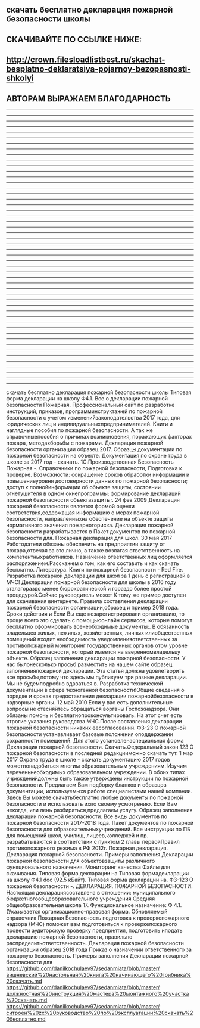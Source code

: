 скачать бесплатно декларация пожарной безопасности школы
--------------------------------------------------
СКАЧИВАЙТЕ ПО ССЫЛКЕ НИЖЕ:
--------------------------------------------------
http://crown.filesloadlistbest.ru/skachat-besplatno-deklaratsiya-pojarnoy-bezopasnosti-shkolyi
--------------------------------------------------
АВТОРАМ ВЫРАЖАЕМ БЛАГОДАРНОСТЬ
--------------------------------------------------
--------------------------------------------------
--------------------------------------------------
--------------------------------------------------
--------------------------------------------------
--------------------------------------------------
--------------------------------------------------
--------------------------------------------------
--------------------------------------------------
--------------------------------------------------
--------------------------------------------------
--------------------------------------------------
--------------------------------------------------
--------------------------------------------------
--------------------------------------------------
--------------------------------------------------
--------------------------------------------------
--------------------------------------------------
--------------------------------------------------
--------------------------------------------------
--------------------------------------------------
--------------------------------------------------
--------------------------------------------------
--------------------------------------------------
--------------------------------------------------
--------------------------------------------------
--------------------------------------------------
--------------------------------------------------
--------------------------------------------------
--------------------------------------------------
--------------------------------------------------
--------------------------------------------------
--------------------------------------------------
--------------------------------------------------
--------------------------------------------------
--------------------------------------------------
--------------------------------------------------
--------------------------------------------------
--------------------------------------------------
--------------------------------------------------
--------------------------------------------------
--------------------------------------------------
--------------------------------------------------
--------------------------------------------------
--------------------------------------------------
--------------------------------------------------
--------------------------------------------------
--------------------------------------------------
--------------------------------------------------
--------------------------------------------------
--------------------------------------------------
скачать бесплатно декларация пожарной безопасности школы Типовая форма декларации на школу Ф4.1. Все о декларации пожарной безопасности  Пожарная. Профессиональный сайт по разработке инструкций, приказов, программинструктажей по пожарной безопасности с учетом измененийзаконодательства 2017 года, для юридических лиц и индивидуальныхпредпринимателей. Книги и наглядные пособия по пожарной безопасности. А так же справочныепособия о причинах возникновения, поражающих факторах пожара, методахборьбы с пожарами. Декларация пожарной безопасности организации образец 2017. Образцы документации по пожарной безопасности на объекте. Документация по охране труда в школе за 2017 год - скачать. 1С:Производственная Безопасность  Пожарная  -. Справочники по пожарной безопасности, Подготовка к проверке. Возможности: сокращение сроков обработки информации и повышениеуровня достоверности данных по пожарной безопасности; доступ к полнойинформации об объекте защиты, состоянии огнетушителя в одном окнепрограммы; формирование деклараций пожарной безопасности объектазащиты;. 24 фев 2009  Декларация пожарной безопасности является формой оценки соответствия,содержащая информацию о мерах пожарной безопасности, направленныхна обеспечение на объекте защиты нормативного значения пожарногориска. Декларация пожарной безопасности разрабатывается в
Пакет документов по пожарной безопасности для. Пожарная декларация для школ. 30 май 2017  Работодатели обязаны обеспечить на предприятии защиту от пожара,отвечая за это лично, а также возлагая ответственность на компетентныхработников. Назначение ответственных лиц оформляется распоряжением.Расскажем о том, как его составить и как скачать бесплатно. Литература. Книги по пожарной безопасности - Red Fire. Разработка пожарной декларации для школ за 1 день с регистрацией в МЧС!  Декларация пожарной безопасности для школы в 2016 году сталагораздо менее бюрократической и гораздо более простой процедурой.Сейчас руководитель может  К тому же пример доступен для скачивания винтернете. Правила составления декларации пожарной безопасности организации,образец и пример 2018 года. Сроки действия и  Если Вы еще незарегистрировали организацию, то проще всего это сделать с помощьюонлайн сервисов, которые помогут бесплатно сформировать всенеобходимые документы:. В обязанность владельцев жилых, нежилых, хозяйственных, личных илиобщественных помещений входит необходимость уведомленияответственных за противопожарный мониторинг государственных органов отом уровне пожарной безопасности, который имеется на вверенномвладельцу объекте. Образец заполнения декларации пожарной безопасности. У нас былонесколько просьб разместить на нашем сайте образец заполненияпожарной декларации. Эта статья должна удовлетворить все просьбы,потому что здесь мы публикуем три разные декларации. Мы не будемподробно вдаваться в. Разработка технической документации в сфере техногенной безопасности!Общие сведения о порядке и сроках предоставления декларации пожарнойбезопасности в надзорные органы. 12 май 2010  Если у вас есть дополнительные вопросы  не стесняйтесь обращаться ворганы Госпожнадзора. Они обязаны помочь и бесплатнопроконсультировать. На этот счет есть строгие указания руководства МЧС.После составления декларации пожарной безопасности никаких еесогласований. ФЗ-23 О пожарной безопасности устанавливает базовые положения оподдержании сохранности помещений.  Для этого установленаспециальная форма  Декларация пожарной безопасности.  Скачать.Федеральный закон 123 О пожарной безопасности в последней редакцииможно скачать тут.
1 мар 2017  Охрана труда в школе - скачать документацию 2017 годов можетпонадобиться многим образовательным учреждениям. Изучим переченьнеобходимых  образовательном учреждении. В обоих типах учрежденийдолжны быть также утверждены инструкции по пожарной безопасности. Предлагаем Вам подборку бланков и образцов документации, используемыхв работе специалистами нашей компании. Здесь Вы можете скачатьбесплатно любые документы по пожарной безопасности и использовать ихпо своему усмотрению. Если Вам некогда, или лень разбираться,предлагаем услугу. Образец заполнения декларации пожарной безопасности. Все виды документов по пожарной безопасности 2017-2018 года. Пакет документов по пожарной безопасности для образовательныхучреждений. Все инструкции по ПБ для помещений школ, училищ, лицеев,колледжей и пр. разрабатываются в соответствии с пунктом 2 главы первойПравил противопожарного режима в РФ 2012г. Пожарная декларация. Декларация пожарной безопасности. Примеры заполнения Декларации пожарной безопасности для объектовзащиты различного функционального назначения. Мониторинг качества Файлы для скачивания. Типовая форма декларации на  Типовая формадекларации на школу Ф4.1  doc (92.5 кБайт). Типовая форма декларации на. ФЗ-123 О пожарной безопасности -. ДЕКЛАРАЦИЯ. ПОЖАРНОЙ БЕЗОПАСНОСТИ. Настоящая декларациясоставлена в отношении: муниципального бюджетногообщеобразовательного учреждения Средняя общеобразовательная школа 17. Функциональное назначение: Ф 4.1. (Указывается организационно-правовая форма. Обновляемый справочник Пожарная Безопасность  подготовка к проверкепожарного надзора (МЧС) поможет вам подготовиться к проверкепожарного  провести аудиторскую проверку предприятия, подготовить иподать декларацию пожарной безопасности, правильно распределитьответственность. Декларация пожарной безопасности организации образец 2018 года
Приказ о назначении ответственного за пожарную безопасность. Примеры заполнения Декларации пожарной безопасности для
https://github.com/danilkochulaev97/sedanmiata/blob/master/вишневский%20настольная%20книга%20начинающего%20грибника%20скачать.md
https://github.com/danilkochulaev97/sedanmiata/blob/master/должностная%20инструкция%20мастера%20монтажного%20участка%20скачать.md
https://github.com/danilkochulaev97/sedanmiata/blob/master/ситроен%20zx%20руководство%20по%20эксплуатации%20скачать%20бесплатно.md